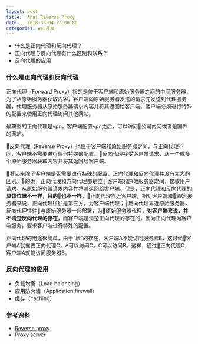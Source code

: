```yaml
---
layout: post
title:  Aha! Reverse Proxy
date:   2018-08-04 23:00:00
categories: web开发
---
```


* 什么是正向代理和反向代理？
* 正向代理与反向代理有什么区别和联系？
* 反向代理的应用

### 什么是正向代理和反向代理
正向代理（Forward Proxy）指的是位于客户端和原始服务器之间的中间服务器，为了从原始服务器获取内容，客户端向原始服务器发送的请求先发送到代理服务器，代理服务器从原始服务器请求内容并将其返回给客户端。客户端必须进行特殊的配置来使用正向代理访问其他网站。  

最典型的正向代理是vpn，客户端配置vpn之后，可以访问公司内网或者是国外的网站。

反向代理（Reverse Proxy）也位于客户端和原始服务器之间，与正向代理不同，客户端不需要进行任何特殊的配置。反向代理接受客户端请求，从一个或多个原始服务器获取内容并将其返回给客户端。

看起来除了客户端是否需要进行特殊的配置，正向代理和反向代理并没有太大的区别。的确，正向代理和方向代理都是位于客户端和原始服务器之间，接收用户请求，从原始服务器请求内容并将其返回给客户端。但是，正向代理和反向代理的 **具体位置不一样，目的也不一样**。正向代理靠近客户端，相对客户端和原始服务器来说，正向代理往往是第三方，为客户端代理；反向代理靠近原始服务器，反向代理往往与原始服务器一起部署，为原始服务器代理，**对客户端来说，并不清楚反向代理的存在**，而客户端是清楚正向代理的存在的，因为正向代理为客户端服务，要求客户端进行特殊的配置。

正向代理的用途很简单，由于“墙”的存在，客户端A不能访问服务器B，这时候客户端A就需要正向代理C，A可以访问C，C可以访问B，这样，通过正向代理C，客户端A就能访问服务器B。

### 反向代理的应用
* 负载均衡（Load balancing）
* 应用防火墙（Application firewall）
* 缓存（caching）

### 参考资料
* [Reverse proxy](https://en.wikipedia.org/wiki/Reverse_proxy)
* [Proxy server](https://en.wikipedia.org/wiki/Proxy_server#Forward_proxy)